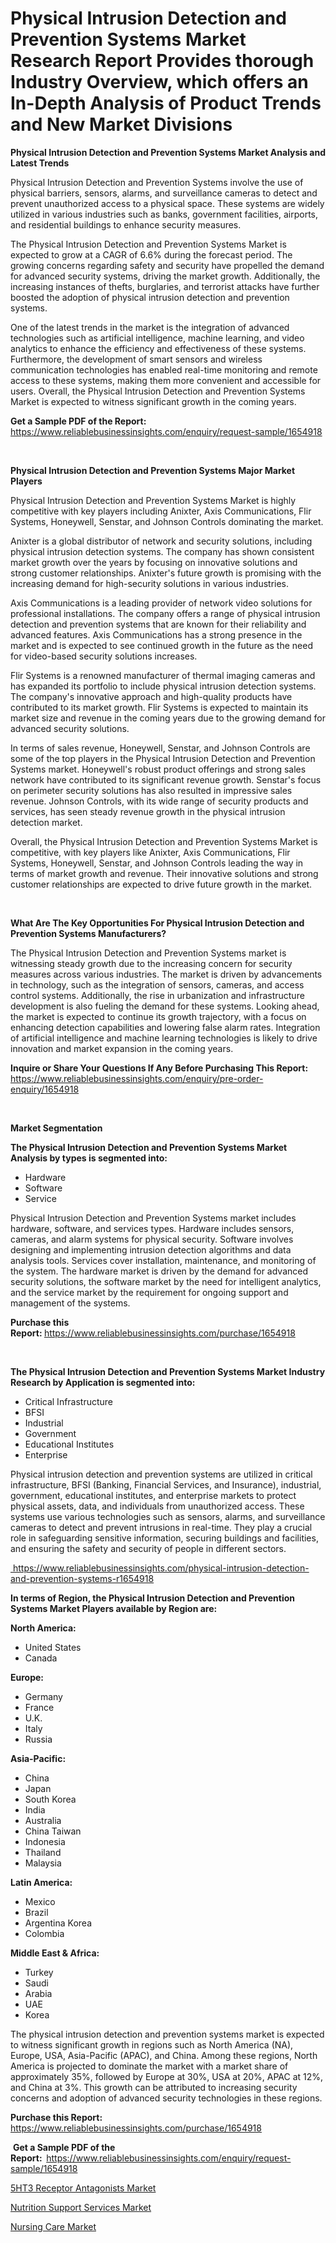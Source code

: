 <p><h1>Physical Intrusion Detection and Prevention Systems Market Research Report Provides thorough Industry Overview, which offers an In-Depth Analysis of Product Trends and New Market Divisions</h1></p><p><strong>Physical Intrusion Detection and Prevention Systems Market Analysis and Latest Trends</strong></p>
<p><p>Physical Intrusion Detection and Prevention Systems involve the use of physical barriers, sensors, alarms, and surveillance cameras to detect and prevent unauthorized access to a physical space. These systems are widely utilized in various industries such as banks, government facilities, airports, and residential buildings to enhance security measures.</p><p>The Physical Intrusion Detection and Prevention Systems Market is expected to grow at a CAGR of 6.6% during the forecast period. The growing concerns regarding safety and security have propelled the demand for advanced security systems, driving the market growth. Additionally, the increasing instances of thefts, burglaries, and terrorist attacks have further boosted the adoption of physical intrusion detection and prevention systems.</p><p>One of the latest trends in the market is the integration of advanced technologies such as artificial intelligence, machine learning, and video analytics to enhance the efficiency and effectiveness of these systems. Furthermore, the development of smart sensors and wireless communication technologies has enabled real-time monitoring and remote access to these systems, making them more convenient and accessible for users. Overall, the Physical Intrusion Detection and Prevention Systems Market is expected to witness significant growth in the coming years.</p></p>
<p><strong>Get a Sample PDF of the Report:&nbsp;</strong> <a href="https://www.reliablebusinessinsights.com/enquiry/request-sample/1654918">https://www.reliablebusinessinsights.com/enquiry/request-sample/1654918</a></p>
<p>&nbsp;</p>
<p><strong>Physical Intrusion Detection and Prevention Systems Major Market Players</strong></p>
<p><p>Physical Intrusion Detection and Prevention Systems Market is highly competitive with key players including Anixter, Axis Communications, Flir Systems, Honeywell, Senstar, and Johnson Controls dominating the market. </p><p>Anixter is a global distributor of network and security solutions, including physical intrusion detection systems. The company has shown consistent market growth over the years by focusing on innovative solutions and strong customer relationships. Anixter's future growth is promising with the increasing demand for high-security solutions in various industries.</p><p>Axis Communications is a leading provider of network video solutions for professional installations. The company offers a range of physical intrusion detection and prevention systems that are known for their reliability and advanced features. Axis Communications has a strong presence in the market and is expected to see continued growth in the future as the need for video-based security solutions increases.</p><p>Flir Systems is a renowned manufacturer of thermal imaging cameras and has expanded its portfolio to include physical intrusion detection systems. The company's innovative approach and high-quality products have contributed to its market growth. Flir Systems is expected to maintain its market size and revenue in the coming years due to the growing demand for advanced security solutions.</p><p>In terms of sales revenue, Honeywell, Senstar, and Johnson Controls are some of the top players in the Physical Intrusion Detection and Prevention Systems market. Honeywell's robust product offerings and strong sales network have contributed to its significant revenue growth. Senstar's focus on perimeter security solutions has also resulted in impressive sales revenue. Johnson Controls, with its wide range of security products and services, has seen steady revenue growth in the physical intrusion detection market.</p><p>Overall, the Physical Intrusion Detection and Prevention Systems Market is competitive, with key players like Anixter, Axis Communications, Flir Systems, Honeywell, Senstar, and Johnson Controls leading the way in terms of market growth and revenue. Their innovative solutions and strong customer relationships are expected to drive future growth in the market.</p></p>
<p>&nbsp;</p>
<p><strong>What Are The Key Opportunities For Physical Intrusion Detection and Prevention Systems Manufacturers?</strong></p>
<p><p>The Physical Intrusion Detection and Prevention Systems market is witnessing steady growth due to the increasing concern for security measures across various industries. The market is driven by advancements in technology, such as the integration of sensors, cameras, and access control systems. Additionally, the rise in urbanization and infrastructure development is also fueling the demand for these systems. Looking ahead, the market is expected to continue its growth trajectory, with a focus on enhancing detection capabilities and lowering false alarm rates. Integration of artificial intelligence and machine learning technologies is likely to drive innovation and market expansion in the coming years.</p></p>
<p><strong>Inquire or Share Your Questions If Any Before Purchasing This Report:</strong> <a href="https://www.reliablebusinessinsights.com/enquiry/pre-order-enquiry/1654918">https://www.reliablebusinessinsights.com/enquiry/pre-order-enquiry/1654918</a></p>
<p>&nbsp;</p>
<p><strong>Market Segmentation</strong></p>
<p><strong>The Physical Intrusion Detection and Prevention Systems Market Analysis by types is segmented into:</strong></p>
<p><ul><li>Hardware</li><li>Software</li><li>Service</li></ul></p>
<p><p>Physical Intrusion Detection and Prevention Systems market includes hardware, software, and services types. Hardware includes sensors, cameras, and alarm systems for physical security. Software involves designing and implementing intrusion detection algorithms and data analysis tools. Services cover installation, maintenance, and monitoring of the system. The hardware market is driven by the demand for advanced security solutions, the software market by the need for intelligent analytics, and the service market by the requirement for ongoing support and management of the systems.</p></p>
<p><strong>Purchase this Report:&nbsp;</strong><a href="https://www.reliablebusinessinsights.com/purchase/1654918">https://www.reliablebusinessinsights.com/purchase/1654918</a></p>
<p>&nbsp;</p>
<p><strong>The Physical Intrusion Detection and Prevention Systems Market Industry Research by Application is segmented into:</strong></p>
<p><ul><li>Critical Infrastructure</li><li>BFSI</li><li>Industrial</li><li>Government</li><li>Educational Institutes</li><li>Enterprise</li></ul></p>
<p><p>Physical intrusion detection and prevention systems are utilized in critical infrastructure, BFSI (Banking, Financial Services, and Insurance), industrial, government, educational institutes, and enterprise markets to protect physical assets, data, and individuals from unauthorized access. These systems use various technologies such as sensors, alarms, and surveillance cameras to detect and prevent intrusions in real-time. They play a crucial role in safeguarding sensitive information, securing buildings and facilities, and ensuring the safety and security of people in different sectors.</p></p>
<p><a href="https://www.reliablebusinessinsights.com/physical-intrusion-detection-and-prevention-systems-r1654918">&nbsp;https://www.reliablebusinessinsights.com/physical-intrusion-detection-and-prevention-systems-r1654918</a></p>
<p><strong>In terms of Region, the Physical Intrusion Detection and Prevention Systems Market Players available by Region are:</strong></p>
<p>
    <p> <strong> North America: </strong>
        <ul>
            <li>United States</li>
            <li>Canada</li>
        </ul>
        </p> 
    <p> <strong> Europe: </strong>
        <ul>
            <li>Germany</li>
            <li>France</li>
            <li>U.K.</li>
            <li>Italy</li>
            <li>Russia</li>
        </ul>
        </p> 
    <p> <strong> Asia-Pacific: </strong>
        <ul>
            <li>China</li>
            <li>Japan</li>
            <li>South Korea</li>
            <li>India</li>
            <li>Australia</li>
            <li>China Taiwan</li>
            <li>Indonesia</li>
            <li>Thailand</li>
            <li>Malaysia</li>
        </ul>
        </p> 
    <p> <strong> Latin America: </strong>
        <ul>
            <li>Mexico</li>
            <li>Brazil</li>
            <li>Argentina Korea</li>
            <li>Colombia</li>
        </ul>
        </p> 
    <p> <strong> Middle East & Africa: </strong>
        <ul>
            <li>Turkey</li>
            <li>Saudi</li>
            <li>Arabia</li>
            <li>UAE</li>
            <li>Korea</li>
        </ul>
    </p>
    </p>
<p><p>The physical intrusion detection and prevention systems market is expected to witness significant growth in regions such as North America (NA), Europe, USA, Asia-Pacific (APAC), and China. Among these regions, North America is projected to dominate the market with a market share of approximately 35%, followed by Europe at 30%, USA at 20%, APAC at 12%, and China at 3%. This growth can be attributed to increasing security concerns and adoption of advanced security technologies in these regions.</p></p>
<p><strong>Purchase this Report: </strong><a href="https://www.reliablebusinessinsights.com/purchase/1654918">https://www.reliablebusinessinsights.com/purchase/1654918</a></p>
<p>&nbsp;<strong>Get a Sample PDF of the Report:&nbsp;&nbsp;</strong><a href="https://www.reliablebusinessinsights.com/enquiry/request-sample/1654918">https://www.reliablebusinessinsights.com/enquiry/request-sample/1654918</a></p>
<p><strong></strong></p>
<p><p><a href="https://github.com/AlysaLedner2023/Market-Research-Report-List-1/blob/main/5ht3-receptor-antagonists-market.md">5HT3 Receptor Antagonists Market</a></p><p><a href="https://github.com/Sherrillcrooksxa8i18ucf2m/Market-Research-Report-List-3/blob/main/nutrition-support-services-market.md">Nutrition Support Services Market</a></p><p><a href="https://github.com/derrinmiltonellis35gcl/Market-Research-Report-List-3/blob/main/nursing-care-market.md">Nursing Care Market</a></p></p>